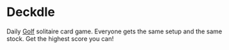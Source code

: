 # Deckdle

Daily [Golf](https://en.wikipedia.org/wiki/Golf_(patience)) solitaire card game. Everyone gets the same setup and the same stock. Get the highest score you can!
